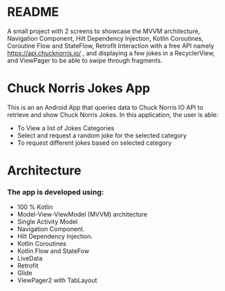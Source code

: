 # README #

A  small project with 2 screens to showcase  the MVVM architecture, Navigation Component, Hilt Dependency Injection, Kotlin Coroutines, Coroutine Flow and StateFlow, Retrofit Interaction  with a free API namely https://api.chucknorris.io/ ,  and displaying a few jokes in a RecyclerView, and  ViewPager to be able to swipe through fragments.

# Chuck Norris Jokes App #
This is an an Android App that queries data to Chuck Norris IO API to retrieve and show Chuck Norris Jokes.
In this application, the user is able:

* To View a list of Jokes Categories
* Select and request a random joke for the selected category
* To request different jokes based on selected category

# Architecture # 

### The app is developed using: ###
* 100 % Kotlin
* Model-View-ViewModel (MVVM) architecture
* Single Activity Model
* Navigation Component.
* Hilt Dependency Injection.
* Kotlin Coroutines
* Kotlin Flow and StateFow
* LiveData
* Retrofit
* Glide
* ViewPager2 with TabLayout


